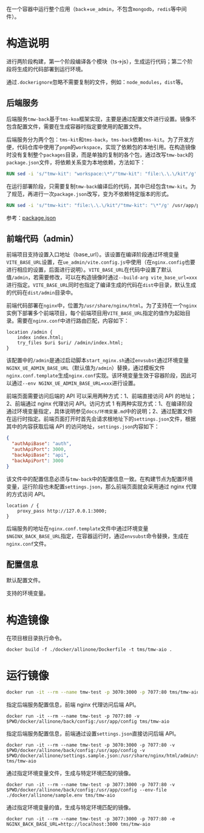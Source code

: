 在一个容器中运行整个应用（`back`+`ue_admin`，不包含`mongodb`，`redis`等中间件）。

# 构造说明

进行两阶段构建，第一个阶段编译各个模块（ts->js），生成运行代码；第二个阶段将生成的代码部署到运行环境。

通过`.dockerignore`忽略不需要复制的文件，例如：`node_modules`，`dist`等。

## 后端服务

后端服务`tmw-back`基于`tms-koa`框架实现，主要是通过配置文件进行设置。镜像不包含配置文件，需要在生成容器时指定要使用的配置文件。

后端服务分为两个包：`tms-kit`和`tms-back`，`tms-back`依赖`tms-kit`。为了开发方便，代码仓库中使用了`pnpm`的`workspace`，实现了依赖包的本地引用。在构造镜像时没有复制整个`packages`目录，而是单独的复制的各个包，通过改写`tmw-back`的`package.json`文件，将依赖关系变为本地依赖，方法如下：

```Dockerfile
RUN sed -i 's/"tmw-kit": "workspace:\*"/"tmw-kit": "file:\.\.\/kit"/g' /usr/src/tmw/back/package.json
```

在运行部署阶段，只需要复制`tmw-back`编译后的代码，其中已经包含`tmw-kit`。为了规范，再进行一次`package.json`改写，变为不依赖特定版本的形式。

```Dockerfile
RUN sed -i 's/"tmw-kit": "file:\.\.\/kit"/"tmw-kit": "\*"/g' /usr/app/package.json
```

参考：[package.json](https://docs.npmjs.com/cli/v6/configuring-npm/package-json#local-paths)

## 前端代码（admin）

前端项目支持设置入口地址（base_url）。该设置在编译阶段通过环境变量`VITE_BASE_URL`设置，在`ue_admin/vite.config.js`中使用（在`nginx.config`也要进行相应的设置，后面进行说明）。`VITE_BASE_URL`在代码中设置了默认值`/admin`，若需要修改，可以在构造镜像时通过`--build-arg vite_base_url=xxx`进行指定。`VITE_BASE_URL`同时也指定了编译生成的代码在`dist`中目录，默认生成的代码在`dist/admin`目录中。

前端代码部署在`nginx`中，位置为`/usr/share/nginx/html`。为了支持在一个`nginx`实例下部署多个前端项目，每个前端项目用`VITE_BASE_URL`指定的值作为起始目录。需要在`nginx.conf`中进行路由匹配，内容如下：

```nginx
location /admin {
    index index.html;
    try_files $uri $uri/ /admin/index.html;
}
```

该配置中的`/admin`是通过启动脚本`start_nginx.sh`通过`envsubst`通过环境变量`NGINX_UE_ADMIN_BASE_URL`（默认值为`/admin`）替换，通过模板文件`nginx.conf.template`生成`nginx.conf`实现。该环境变量生效于容器阶段，因此可以通过`--env NGINX_UE_ADMIN_BASE_URL=xxx`进行设置。

前端页面需要访问后端的 API 可以采用两种方式：1、前端直接访问 API 的地址；2、前端通过 nginx 代理访问 API。访问方式 1 有两种实现方式：1、在编译阶段通过环境变量指定，具体说明参见`docs/环境变量.md`中的说明；2、通过配置文件在运行时指定。前端页面打开时首先会请求根地址下的`settings.json`文件，根据其中的内容获取后端 API 的访问地址，`settings.json`内容如下：

```json
{
  "authApiBase": "auth",
  "authApiPort": 3000,
  "backApiBase": "api",
  "backApiPort": 3000
}
```

该文件中的配置信息必须与`tmw-back`中的配置信息一致。在构建节点为配置环境变量，运行阶段也未配置`settings.json`，那么前端页面就会采用通过 nginx 代理的方式访问 API。

```nginx
location / {
    proxy_pass http://127.0.0.1:3000;
}
```

后端服务的地址在`nginx.conf.template`文件中通过环境变量`$NGINX_BACK_BASE_URL`指定，在容器运行时，通过`envsubst`命令替换，生成在`nginx.conf`文件。

## 配置信息

默认配置文件。

支持的环境变量。

# 构造镜像

在项目根目录执行命令。

```shell
docker build -f ./docker/allinone/Dockerfile -t tms/tmw-aio .
```

# 运行镜像

```bash
docker run -it --rm --name tmw-test -p 3070:3000 -p 7077:80 tms/tmw-aio
```

指定后端服务配置信息，前端 nginx 代理访问后端 API。

```shell
docker run -it --rm --name tmw-test -p 7077:80 -v $PWD/docker/allinone/back/config:/usr/app/config tms/tmw-aio
```

指定后端服务配置信息，前端通过设置`settings.json`直接访问后端 API。

```shell
docker run -it --rm --name tmw-test -p 3070:3000 -p 7077:80 -v $PWD/docker/allinone/back/config:/usr/app/config -v $PWD/docker/allinone/settings.sample.json:/usr/share/nginx/html/admin/settings.json tms/tmw-aio
```

通过指定环境变量文件，生成与特定环境匹配的镜像。

```shell
docker run -it --rm --name tmw-test -p 3077:3000 -p 7077:80 -v $PWD/docker/allinone/back/config:/usr/app/config --env-file ./docker/allinone/sample.env tms/tmw-aio
```

通过指定环境变量的值，生成与特定环境匹配的镜像。

```shell
docker run -it --rm --name tmw-test -p 3077:3000 -p 7077:80 -e NGINX_BACK_BASE_URL=http://localhost:3000 tms/tmw-aio
```
